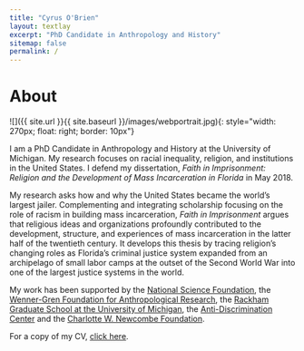 ```yaml
---
title: "Cyrus O'Brien"
layout: textlay
excerpt: "PhD Candidate in Anthropology and History"
sitemap: false
permalink: /
---
```



# About
![]({{ site.url }}{{ site.baseurl }}/images/webportrait.jpg){: style="width: 270px; float: right; border: 10px"}

 I am a PhD Candidate in Anthropology and History at the University of Michigan. My research focuses on racial inequality, religion, and institutions in the United States. I defend my dissertation, _Faith in Imprisonment: Religion and the Development of Mass Incarceration in Florida_ in May 2018.

 My research asks how and why the United States became the world’s largest jailer. Complementing and integrating scholarship focusing on the role of racism in building mass incarceration, _Faith in Imprisonment_ argues that religious ideas and organizations profoundly contributed to the development, structure, and experiences of mass incarceration in the latter half of the twentieth century. It develops this thesis by tracing religion’s changing roles as Florida’s criminal justice system expanded from an archipelago of small labor camps at the outset of the Second World War into one of the largest justice systems in the world.

My work has been supported by the [National Science Foundation](https://www.nsfgrfp.org), the [Wenner-Gren Foundation for Anthropological Research](http://www.wennergren.org/grantees/obrien-cyrus-james), the [Rackham Graduate School at the University of Michigan](https://www.rackham.umich.edu/blog/announcing-2016-2017-rackham-predoctoral-fellowship-winners), the [Anti-Discrimination Center](http://www.antibiaslaw.com/) and the [Charlotte W. Newcombe Foundation](http://woodrow.org/news/2017-newcombe-fellows-named/).

For a copy of my CV, [click here](https://drive.google.com/file/d/0BztWFCdHIreXbFpfbzJuVjhvWTA/view).
